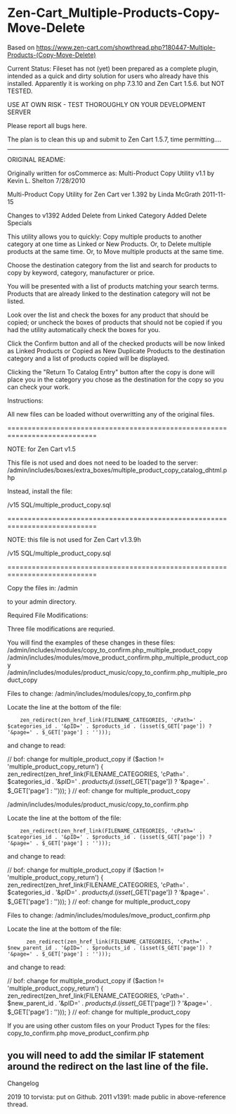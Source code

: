 # Zen-Cart_Multiple-Products-Copy-Move-Delete

Based on
https://www.zen-cart.com/showthread.php?180447-Multiple-Products-(Copy-Move-Delete)

Current Status:
Fileset has not (yet) been prepared as a complete plugin, intended as a quick and dirty solution for users who already have this installed.
Apparently it is working on php 7.3.10 and Zen Cart 1.5.6. but NOT TESTED.

USE AT OWN RISK - TEST THOROUGHLY ON YOUR DEVELOPMENT SERVER

Please report all bugs here.

The plan is to clean this up and submit to Zen Cart 1.5.7, time permitting....

-----------------------------
ORIGINAL README:

Originally written for osCommerce as:
Multi-Product Copy Utility v1.1 by Kevin L. Shelton 7/28/2010


Multi-Product Copy Utility for Zen Cart ver 1.392 by Linda McGrath 2011-11-15

Changes to v1392
Added Delete from Linked Category
Added Delete Specials


This utility allows you to quickly:
Copy multiple products to another category at one time as Linked or New Products. 
Or, to Delete multiple products at the same time. 
Or, to Move multiple products at the same time.

Choose the destination category from the list and search for products to copy by keyword, category, manufacturer or price. 

You will be presented with a list of products matching your search terms. Products that are already linked to the destination category will not be listed. 

Look over the list and check the boxes for any product that should be copied; or uncheck the boxes of products that should not be copied if you had the utility automatically check the boxes for you. 

Click the Confirm button and all of the checked products will be now linked as Linked Products or Copied as New Duplicate Products to the destination category and a list of products copied will be displayed. 

Clicking the "Return To Catalog Entry" button after the copy is done will place you in the category you chose as the destination for the copy so you can check your work.

Instructions:

All new files can be loaded without overwritting any of the original files.


============================================================================

NOTE: for Zen Cart v1.5

This file is not used and does not need to be loaded to the server:
/admin/includes/boxes/extra_boxes/multiple_product_copy_catalog_dhtml.php

Instead, install the file:

/v15 SQL/multiple_product_copy.sql

============================================================================

NOTE: this file is not used for Zen Cart v1.3.9h

/v15 SQL/multiple_product_copy.sql

============================================================================


Copy the files in:
/admin

to your admin directory.


Required File Modifications:

Three file modifications are requried.

You will find the examples of these changes in these files:
/admin/includes/modules/copy_to_confirm.php_multiple_product_copy
/admin/includes/modules/move_product_confirm.php_multiple_product_copy
/admin/includes/modules/product_music/copy_to_confirm.php_multiple_product_copy


Files to change:
/admin/includes/modules/copy_to_confirm.php

Locate the line at the bottom of the file:

        zen_redirect(zen_href_link(FILENAME_CATEGORIES, 'cPath=' . $categories_id . '&pID=' . $products_id . (isset($_GET['page']) ? '&page=' . $_GET['page'] : '')));

and change to read:

// bof: change for multiple_product_copy
        if ($action != 'multiple_product_copy_return') {
          zen_redirect(zen_href_link(FILENAME_CATEGORIES, 'cPath=' . $categories_id . '&pID=' . $products_id . (isset($_GET['page']) ? '&page=' . $_GET['page'] : '')));
        }
// eof: change for multiple_product_copy


/admin/includes/modules/product_music/copy_to_confirm.php

Locate the line at the bottom of the file:

        zen_redirect(zen_href_link(FILENAME_CATEGORIES, 'cPath=' . $categories_id . '&pID=' . $products_id . (isset($_GET['page']) ? '&page=' . $_GET['page'] : '')));

and change to read:

// bof: change for multiple_product_copy
        if ($action != 'multiple_product_copy_return') {
          zen_redirect(zen_href_link(FILENAME_CATEGORIES, 'cPath=' . $categories_id . '&pID=' . $products_id . (isset($_GET['page']) ? '&page=' . $_GET['page'] : '')));
        }
// eof: change for multiple_product_copy


Files to change:
/admin/includes/modules/move_product_confirm.php

Locate the line at the bottom of the file:

          zen_redirect(zen_href_link(FILENAME_CATEGORIES, 'cPath=' . $new_parent_id . '&pID=' . $products_id . (isset($_GET['page']) ? '&page=' . $_GET['page'] : '')));

and change to read:

// bof: change for multiple_product_copy
        if ($action != 'multiple_product_copy_return') {
          zen_redirect(zen_href_link(FILENAME_CATEGORIES, 'cPath=' . $new_parent_id . '&pID=' . $products_id . (isset($_GET['page']) ? '&page=' . $_GET['page'] : '')));
        }
// eof: change for multiple_product_copy


If you are using other custom files on your Product Types for the files:
copy_to_confirm.php
move_product_confirm.php

you will need to add the similar IF statement around the redirect on the last line of the file.
---------------------
Changelog

2019 10 torvista: put on Github.
2011 v1391: made public in above-reference thread.




